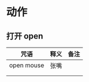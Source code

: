 # 动作

## 打开 open
| 咒语    | 释义 | 备注 |
|:-----:|:--:|:--:|
| open mouse  | 张嘴 |    |
|            |    |    |
|            |    |    |